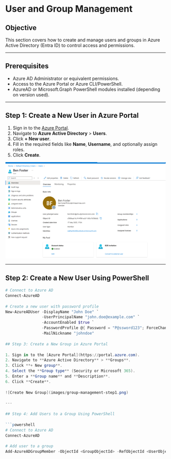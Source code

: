 # User and Group Management

## Objective
This section covers how to create and manage users and groups in Azure Active Directory (Entra ID) to control access and permissions.

---

## Prerequisites

- Azure AD Administrator or equivalent permissions.
- Access to the Azure Portal or Azure CLI/PowerShell.
- AzureAD or Microsoft.Graph PowerShell modules installed (depending on version used).

---

## Step 1: Create a New User in Azure Portal

1. Sign in to the [Azure Portal](https://portal.azure.com).
2. Navigate to **Azure Active Directory** > **Users**.
3. Click **+ New user**.
4. Fill in the required fields like **Name**, **Username**, and optionally assign roles.
5. Click **Create**.

![Create New User in Azure Portal](images/user-management-step1.png)

---

## Step 2: Create a New User Using PowerShell

```powershell
# Connect to Azure AD
Connect-AzureAD

# Create a new user with password profile
New-AzureADUser -DisplayName "John Doe" `
                -UserPrincipalName "john.doe@example.com" `
                -AccountEnabled $true `
                -PasswordProfile @{ Password = "P@ssword123"; ForceChangePasswordNextLogin = $true } `
                -MailNickname "johndoe"

## Step 3: Create a New Group in Azure Portal

1. Sign in to the [Azure Portal](https://portal.azure.com).
2. Navigate to **Azure Active Directory** > **Groups**.
3. Click **+ New group**.
4. Select the **Group type** (Security or Microsoft 365).
5. Enter a **Group name** and **Description**.
6. Click **Create**.

![Create New Group](images/group-management-step1.png)

---

## Step 4: Add Users to a Group Using PowerShell

```powershell
# Connect to Azure AD
Connect-AzureAD

# Add user to a group
Add-AzureADGroupMember -ObjectId <GroupObjectId> -RefObjectId <UserObjectId>

